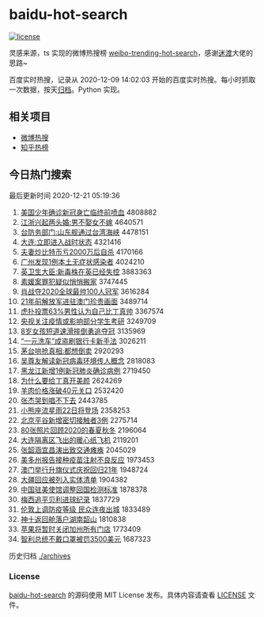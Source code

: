# baidu-hot-search

[![license](https://img.shields.io/github/license/Arrackisarookie/baidu-hot-search)](https://github.com/Arrackisarookie/baidu-hot-search/blob/master/LICENSE)

灵感来源，ts 实现的微博热搜榜 [weibo-trending-hot-search](https://github.com/justjavac/weibo-trending-hot-search)，感谢[迷渡](https://github.com/justjavac)大佬的思路~

百度实时热搜，记录从 2020-12-09 14:02:03 开始的百度实时热搜。每小时抓取一次数据，按天[归档](./archives)。Python 实现。

## 相关项目
+ [微博热搜](https://github.com/Arrackisarookie/weibo-hot-search)
+ [知乎热榜](https://github.com/Arrackisarookie/zhihu-top-search)

## 今日热门搜索

<!-- Rank Begin -->

最后更新时间 2020-12-21 05:19:36

1. [美国少年确诊新冠身亡临终前喷血](http://www.baidu.com/baidu?cl=3&tn=SE_baiduhomet8_jmjb7mjw&rsv_dl=fyb_top&fr=top1000&wd=%C3%C0%B9%FA%C9%D9%C4%EA%C8%B7%D5%EF%D0%C2%B9%DA%C9%ED%CD%F6%C1%D9%D6%D5%C7%B0%C5%E7%D1%AA) 4808882
1. [江浙兴起两头婚:男不娶女不嫁](http://www.baidu.com/baidu?cl=3&tn=SE_baiduhomet8_jmjb7mjw&rsv_dl=fyb_top&fr=top1000&wd=%BD%AD%D5%E3%D0%CB%C6%F0%C1%BD%CD%B7%BB%E9%3A%C4%D0%B2%BB%C8%A2%C5%AE%B2%BB%BC%DE) 4640571
1. [台防务部门:山东舰通过台湾海峡](http://www.baidu.com/baidu?cl=3&tn=SE_baiduhomet8_jmjb7mjw&rsv_dl=fyb_top&fr=top1000&wd=%CC%A8%B7%C0%CE%F1%B2%BF%C3%C5%3A%C9%BD%B6%AB%BD%A2%CD%A8%B9%FD%CC%A8%CD%E5%BA%A3%CF%BF) 4478151
1. [大连:立即进入战时状态](http://www.baidu.com/baidu?cl=3&tn=SE_baiduhomet8_jmjb7mjw&rsv_dl=fyb_top&fr=top1000&wd=%B4%F3%C1%AC%3A%C1%A2%BC%B4%BD%F8%C8%EB%D5%BD%CA%B1%D7%B4%CC%AC) 4321416
1. [夫妻炒比特币亏2000万后自杀](http://www.baidu.com/baidu?cl=3&tn=SE_baiduhomet8_jmjb7mjw&rsv_dl=fyb_top&fr=top1000&wd=%B7%F2%C6%DE%B3%B4%B1%C8%CC%D8%B1%D2%BF%F72000%CD%F2%BA%F3%D7%D4%C9%B1) 4170166
1. [广州发现1例本土无症状感染者](http://www.baidu.com/baidu?cl=3&tn=SE_baiduhomet8_jmjb7mjw&rsv_dl=fyb_top&fr=top1000&wd=%B9%E3%D6%DD%B7%A2%CF%D61%C0%FD%B1%BE%CD%C1%CE%DE%D6%A2%D7%B4%B8%D0%C8%BE%D5%DF) 4024210
1. [英卫生大臣:新毒株在英已经失控](http://www.baidu.com/baidu?cl=3&tn=SE_baiduhomet8_jmjb7mjw&rsv_dl=fyb_top&fr=top1000&wd=%D3%A2%CE%C0%C9%FA%B4%F3%B3%BC%3A%D0%C2%B6%BE%D6%EA%D4%DA%D3%A2%D2%D1%BE%AD%CA%A7%BF%D8) 3883363
1. [素媛案罪犯疑似悄悄搬家](http://www.baidu.com/baidu?cl=3&tn=SE_baiduhomet8_jmjb7mjw&rsv_dl=fyb_top&fr=top1000&wd=%CB%D8%E6%C2%B0%B8%D7%EF%B7%B8%D2%C9%CB%C6%C7%C4%C7%C4%B0%E1%BC%D2) 3747445
1. [肖战夺2020全球最帅100人冠军](http://www.baidu.com/baidu?cl=3&tn=SE_baiduhomet8_jmjb7mjw&rsv_dl=fyb_top&fr=top1000&wd=%D0%A4%D5%BD%B6%E12020%C8%AB%C7%F2%D7%EE%CB%A7100%C8%CB%B9%DA%BE%FC) 3616284
1. [21年前解放军进驻澳门珍贵画面](http://www.baidu.com/baidu?cl=3&tn=SE_baiduhomet8_jmjb7mjw&rsv_dl=fyb_top&fr=top1000&wd=21%C4%EA%C7%B0%BD%E2%B7%C5%BE%FC%BD%F8%D7%A4%B0%C4%C3%C5%D5%E4%B9%F3%BB%AD%C3%E6) 3489714
1. [虎扑投票63%男性认为自己比丁真帅](http://www.baidu.com/baidu?cl=3&tn=SE_baiduhomet8_jmjb7mjw&rsv_dl=fyb_top&fr=top1000&wd=%BB%A2%C6%CB%CD%B6%C6%B163%25%C4%D0%D0%D4%C8%CF%CE%AA%D7%D4%BC%BA%B1%C8%B6%A1%D5%E6%CB%A7) 3367574
1. [央视关注疫情或影响部分学生考研](http://www.baidu.com/baidu?cl=3&tn=SE_baiduhomet8_jmjb7mjw&rsv_dl=fyb_top&fr=top1000&wd=%D1%EB%CA%D3%B9%D8%D7%A2%D2%DF%C7%E9%BB%F2%D3%B0%CF%EC%B2%BF%B7%D6%D1%A7%C9%FA%BF%BC%D1%D0) 3249709
1. [8岁女孩短道速滑摔倒勇追夺冠](http://www.baidu.com/baidu?cl=3&tn=SE_baiduhomet8_jmjb7mjw&rsv_dl=fyb_top&fr=top1000&wd=8%CB%EA%C5%AE%BA%A2%B6%CC%B5%C0%CB%D9%BB%AC%CB%A4%B5%B9%D3%C2%D7%B7%B6%E1%B9%DA) 3135969
1. [“一元洗车”成盗刷银行卡新手法](http://www.baidu.com/baidu?cl=3&tn=SE_baiduhomet8_jmjb7mjw&rsv_dl=fyb_top&fr=top1000&wd=%A1%B0%D2%BB%D4%AA%CF%B4%B3%B5%A1%B1%B3%C9%B5%C1%CB%A2%D2%F8%D0%D0%BF%A8%D0%C2%CA%D6%B7%A8) 3026211
1. [茅台哄抢真相:都想倒卖](http://www.baidu.com/baidu?cl=3&tn=SE_baiduhomet8_jmjb7mjw&rsv_dl=fyb_top&fr=top1000&wd=%C3%A9%CC%A8%BA%E5%C7%C0%D5%E6%CF%E0%3A%B6%BC%CF%EB%B5%B9%C2%F4) 2920293
1. [吴尊友解读新冠病毒环境传人概念](http://www.baidu.com/baidu?cl=3&tn=SE_baiduhomet8_jmjb7mjw&rsv_dl=fyb_top&fr=top1000&wd=%CE%E2%D7%F0%D3%D1%BD%E2%B6%C1%D0%C2%B9%DA%B2%A1%B6%BE%BB%B7%BE%B3%B4%AB%C8%CB%B8%C5%C4%EE) 2818083
1. [黑龙江新增1例新冠肺炎确诊病例](http://www.baidu.com/baidu?cl=3&tn=SE_baiduhomet8_jmjb7mjw&rsv_dl=fyb_top&fr=top1000&wd=%BA%DA%C1%FA%BD%AD%D0%C2%D4%F61%C0%FD%D0%C2%B9%DA%B7%CE%D1%D7%C8%B7%D5%EF%B2%A1%C0%FD) 2719450
1. [为什么要给丁真开美颜](http://www.baidu.com/baidu?cl=3&tn=SE_baiduhomet8_jmjb7mjw&rsv_dl=fyb_top&fr=top1000&wd=%CE%AA%CA%B2%C3%B4%D2%AA%B8%F8%B6%A1%D5%E6%BF%AA%C3%C0%D1%D5) 2624269
1. [羊肉价格涨破40元关口](http://www.baidu.com/baidu?cl=3&tn=SE_baiduhomet8_jmjb7mjw&rsv_dl=fyb_top&fr=top1000&wd=%D1%F2%C8%E2%BC%DB%B8%F1%D5%C7%C6%C640%D4%AA%B9%D8%BF%DA) 2532420
1. [张杰哭到唱不下去](http://www.baidu.com/baidu?cl=3&tn=SE_baiduhomet8_jmjb7mjw&rsv_dl=fyb_top&fr=top1000&wd=%D5%C5%BD%DC%BF%DE%B5%BD%B3%AA%B2%BB%CF%C2%C8%A5) 2443785
1. [小熊座流星雨22日将登场](http://www.baidu.com/baidu?cl=3&tn=SE_baiduhomet8_jmjb7mjw&rsv_dl=fyb_top&fr=top1000&wd=%D0%A1%D0%DC%D7%F9%C1%F7%D0%C7%D3%EA22%C8%D5%BD%AB%B5%C7%B3%A1) 2358253
1. [北京平谷新增密切接触者3例](http://www.baidu.com/baidu?cl=3&tn=SE_baiduhomet8_jmjb7mjw&rsv_dl=fyb_top&fr=top1000&wd=%B1%B1%BE%A9%C6%BD%B9%C8%D0%C2%D4%F6%C3%DC%C7%D0%BD%D3%B4%A5%D5%DF3%C0%FD) 2275714
1. [80张照片回顾2020的春夏秋冬](http://www.baidu.com/baidu?cl=3&tn=SE_baiduhomet8_jmjb7mjw&rsv_dl=fyb_top&fr=top1000&wd=80%D5%C5%D5%D5%C6%AC%BB%D8%B9%CB2020%B5%C4%B4%BA%CF%C4%C7%EF%B6%AC) 2196064
1. [大连隔离区飞出的暖心纸飞机](http://www.baidu.com/baidu?cl=3&tn=SE_baiduhomet8_jmjb7mjw&rsv_dl=fyb_top&fr=top1000&wd=%B4%F3%C1%AC%B8%F4%C0%EB%C7%F8%B7%C9%B3%F6%B5%C4%C5%AF%D0%C4%D6%BD%B7%C9%BB%FA) 2119201
1. [张韶涵宜昌演出致交通瘫痪](http://www.baidu.com/baidu?cl=3&tn=SE_baiduhomet8_jmjb7mjw&rsv_dl=fyb_top&fr=top1000&wd=%D5%C5%C9%D8%BA%AD%D2%CB%B2%FD%D1%DD%B3%F6%D6%C2%BD%BB%CD%A8%CC%B1%BB%BE) 2045029
1. [美多州报告接种疫苗注射不良反应](http://www.baidu.com/baidu?cl=3&tn=SE_baiduhomet8_jmjb7mjw&rsv_dl=fyb_top&fr=top1000&wd=%C3%C0%B6%E0%D6%DD%B1%A8%B8%E6%BD%D3%D6%D6%D2%DF%C3%E7%D7%A2%C9%E4%B2%BB%C1%BC%B7%B4%D3%A6) 1973453
1. [澳门举行升旗仪式庆祝回归21年](http://www.baidu.com/baidu?cl=3&tn=SE_baiduhomet8_jmjb7mjw&rsv_dl=fyb_top&fr=top1000&wd=%B0%C4%C3%C5%BE%D9%D0%D0%C9%FD%C6%EC%D2%C7%CA%BD%C7%EC%D7%A3%BB%D8%B9%E921%C4%EA) 1948724
1. [大疆回应被列入实体清单](http://www.baidu.com/baidu?cl=3&tn=SE_baiduhomet8_jmjb7mjw&rsv_dl=fyb_top&fr=top1000&wd=%B4%F3%BD%AE%BB%D8%D3%A6%B1%BB%C1%D0%C8%EB%CA%B5%CC%E5%C7%E5%B5%A5) 1904382
1. [中国驻美使馆调整回国检测标准](http://www.baidu.com/baidu?cl=3&tn=SE_baiduhomet8_jmjb7mjw&rsv_dl=fyb_top&fr=top1000&wd=%D6%D0%B9%FA%D7%A4%C3%C0%CA%B9%B9%DD%B5%F7%D5%FB%BB%D8%B9%FA%BC%EC%B2%E2%B1%EA%D7%BC) 1878378
1. [梅西追平贝利进球纪录](http://www.baidu.com/baidu?cl=3&tn=SE_baiduhomet8_jmjb7mjw&rsv_dl=fyb_top&fr=top1000&wd=%C3%B7%CE%F7%D7%B7%C6%BD%B1%B4%C0%FB%BD%F8%C7%F2%BC%CD%C2%BC) 1837729
1. [伦敦上调防疫等级 民众连夜出城](http://www.baidu.com/baidu?cl=3&tn=SE_baiduhomet8_jmjb7mjw&rsv_dl=fyb_top&fr=top1000&wd=%C2%D7%B6%D8%C9%CF%B5%F7%B7%C0%D2%DF%B5%C8%BC%B6%20%C3%F1%D6%DA%C1%AC%D2%B9%B3%F6%B3%C7) 1833489
1. [神十返回舱落户湖南韶山](http://www.baidu.com/baidu?cl=3&tn=SE_baiduhomet8_jmjb7mjw&rsv_dl=fyb_top&fr=top1000&wd=%C9%F1%CA%AE%B7%B5%BB%D8%B2%D5%C2%E4%BB%A7%BA%FE%C4%CF%C9%D8%C9%BD) 1810838
1. [苹果将暂时关闭加州所有门店](http://www.baidu.com/baidu?cl=3&tn=SE_baiduhomet8_jmjb7mjw&rsv_dl=fyb_top&fr=top1000&wd=%C6%BB%B9%FB%BD%AB%D4%DD%CA%B1%B9%D8%B1%D5%BC%D3%D6%DD%CB%F9%D3%D0%C3%C5%B5%EA) 1773409
1. [智利总统不戴口罩被罚3500美元](http://www.baidu.com/baidu?cl=3&tn=SE_baiduhomet8_jmjb7mjw&rsv_dl=fyb_top&fr=top1000&wd=%D6%C7%C0%FB%D7%DC%CD%B3%B2%BB%B4%F7%BF%DA%D5%D6%B1%BB%B7%A33500%C3%C0%D4%AA) 1687323
<!-- Rank End -->

历史归档 [./archives](./archives)

### License

[baidu-hot-search](https://github.com/Arrackisarookie/baidu-hot-search) 的源码使用 MIT License 发布。具体内容请查看 [LICENSE](./LICENSE) 文件。
